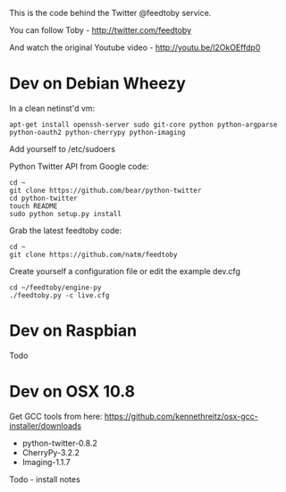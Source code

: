 This is the code behind the Twitter @feedtoby service.

You can follow Toby - http://twitter.com/feedtoby

And watch the original Youtube video - http://youtu.be/l2OkOEffdp0

Dev on Debian Wheezy
====================
In a clean netinst'd vm:

    apt-get install openssh-server sudo git-core python python-argparse python-oauth2 python-cherrypy python-imaging

Add yourself to /etc/sudoers

Python Twitter API from Google code:

    cd ~
    git clone https://github.com/bear/python-twitter
    cd python-twitter
    touch README
    sudo python setup.py install

Grab the latest feedtoby code:

    cd ~
    git clone https://github.com/natm/feedtoby

Create yourself a configuration file or edit the example dev.cfg

    cd ~/feedtoby/engine-py
    ./feedtoby.py -c live.cfg

Dev on Raspbian
===============

Todo

Dev on OSX 10.8
===============

Get GCC tools from here: https://github.com/kennethreitz/osx-gcc-installer/downloads

* python-twitter-0.8.2
* CherryPy-3.2.2
* Imaging-1.1.7

Todo - install notes
